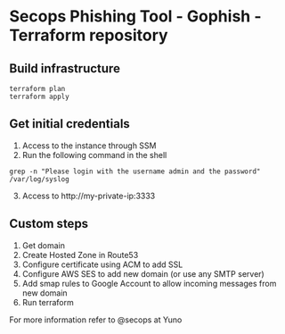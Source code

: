 # Secops Phishing Tool - Gophish - Terraform repository

## Build infrastructure
```
terraform plan
terraform apply
```

## Get initial credentials
1. Access to the instance through SSM
2. Run the following command in the shell
```
grep -n "Please login with the username admin and the password" /var/log/syslog
```
3. Access to http://my-private-ip:3333

## Custom steps
1. Get domain
2. Create Hosted Zone in Route53
3. Configure certificate using ACM to add SSL
4. Configure AWS SES to add new domain (or use any SMTP server)
5. Add smap rules to Google Account to allow incoming messages from new domain
4. Run terraform

For more information refer to @secops at Yuno
